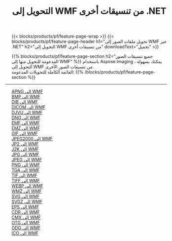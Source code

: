 ﻿---
title: التحويل إلى WMF من تنسيقات أخرى .NET 
weight: 3920
url: /ar/net/conversion/to/wmf 
lang: ar
langdirlevel: 2
locales: zh-hans,ja,it,ru,de,es,fr,nl,id,lt,pl,pt,vi,tr,ko,zh-hant,ar,hi,th,sv,cs,uk,he
description: باستخدام Aspose.Imaging ، يمكنك بسهولة التحويل إلى WMF من تنسيقات أخرى
---

{{< blocks/products/pf/feature-page-wrap >}}
{{< blocks/products/pf/feature-page-header h1="تحويل ملفات الصور إلى WMF عبر .NET" h2="التحويل إلى WMF من تنسيقات أخرى" downloadText="تحميل" >}}


{{% blocks/products/pf/feature-page-section  h2="جميع تنسيقات الصور المدعومة للتحويل منها إلى WMF" %}}
باستخدام Aspose.Imaging ، يمكنك بسهولة التحويل إلى WMF من تنسيقات الصور الأخرى.
<br/>
القائمة الكاملة للتحويلات المدعومة:
{{% /blocks/products/pf/feature-page-section %}}
<div class="container-fluid productfamilypage bg-gray">
    <div class="convertypes bg-gray agp-content section">
        <div class="container">
		<hr style="margin-left:-20px;"/>
		<div class="row other-converters">
		    <div class='col-md-2 other-converter remove-lp remove-rp'><a href="/imaging/ar/net/conversion/apng-to-wmf" >APNG إلى WMF</a></div>
<div class='col-md-2 other-converter remove-lp remove-rp'><a href="/imaging/ar/net/conversion/bmp-to-wmf" >BMP إلى WMF</a></div>
<div class='col-md-2 other-converter remove-lp remove-rp'><a href="/imaging/ar/net/conversion/dib-to-wmf" >DIB إلى WMF</a></div>
<div class='col-md-2 other-converter remove-lp remove-rp'><a href="/imaging/ar/net/conversion/dicom-to-wmf" >DICOM إلى WMF</a></div>
<div class='col-md-2 other-converter remove-lp remove-rp'><a href="/imaging/ar/net/conversion/djvu-to-wmf" >DJVU إلى WMF</a></div>
<div class='col-md-2 other-converter remove-lp remove-rp'><a href="/imaging/ar/net/conversion/dng-to-wmf" >DNG إلى WMF</a></div>
<div class='col-md-2 other-converter remove-lp remove-rp'><a href="/imaging/ar/net/conversion/emf-to-wmf" >EMF إلى WMF</a></div>
<div class='col-md-2 other-converter remove-lp remove-rp'><a href="/imaging/ar/net/conversion/emz-to-wmf" >EMZ إلى WMF</a></div>
<div class='col-md-2 other-converter remove-lp remove-rp'><a href="/imaging/ar/net/conversion/gif-to-wmf" >GIF إلى WMF</a></div>
<div class='col-md-2 other-converter remove-lp remove-rp'><a href="/imaging/ar/net/conversion/jpeg2000-to-wmf" >JPEG2000 إلى WMF</a></div>
<div class='col-md-2 other-converter remove-lp remove-rp'><a href="/imaging/ar/net/conversion/jp2-to-wmf" >JP2 إلى WMF</a></div>
<div class='col-md-2 other-converter remove-lp remove-rp'><a href="/imaging/ar/net/conversion/j2k-to-wmf" >J2K إلى WMF</a></div>
<div class='col-md-2 other-converter remove-lp remove-rp'><a href="/imaging/ar/net/conversion/jpg-to-wmf" >JPG إلى WMF</a></div>
<div class='col-md-2 other-converter remove-lp remove-rp'><a href="/imaging/ar/net/conversion/jpeg-to-wmf" >JPEG إلى WMF</a></div>
<div class='col-md-2 other-converter remove-lp remove-rp'><a href="/imaging/ar/net/conversion/png-to-wmf" >PNG إلى WMF</a></div>
<div class='col-md-2 other-converter remove-lp remove-rp'><a href="/imaging/ar/net/conversion/tga-to-wmf" >TGA إلى WMF</a></div>
<div class='col-md-2 other-converter remove-lp remove-rp'><a href="/imaging/ar/net/conversion/tif-to-wmf" >TIF إلى WMF</a></div>
<div class='col-md-2 other-converter remove-lp remove-rp'><a href="/imaging/ar/net/conversion/tiff-to-wmf" >TIFF إلى WMF</a></div>
<div class='col-md-2 other-converter remove-lp remove-rp'><a href="/imaging/ar/net/conversion/webp-to-wmf" >WEBP إلى WMF</a></div>
<div class='col-md-2 other-converter remove-lp remove-rp'><a href="/imaging/ar/net/conversion/wmz-to-wmf" >WMZ إلى WMF</a></div>
<div class='col-md-2 other-converter remove-lp remove-rp'><a href="/imaging/ar/net/conversion/svg-to-wmf" >SVG إلى WMF</a></div>
<div class='col-md-2 other-converter remove-lp remove-rp'><a href="/imaging/ar/net/conversion/svgz-to-wmf" >SVGZ إلى WMF</a></div>
<div class='col-md-2 other-converter remove-lp remove-rp'><a href="/imaging/ar/net/conversion/eps-to-wmf" >EPS إلى WMF</a></div>
<div class='col-md-2 other-converter remove-lp remove-rp'><a href="/imaging/ar/net/conversion/cdr-to-wmf" >CDR إلى WMF</a></div>
<div class='col-md-2 other-converter remove-lp remove-rp'><a href="/imaging/ar/net/conversion/cmx-to-wmf" >CMX إلى WMF</a></div>
<div class='col-md-2 other-converter remove-lp remove-rp'><a href="/imaging/ar/net/conversion/otg-to-wmf" >OTG إلى WMF</a></div>
<div class='col-md-2 other-converter remove-lp remove-rp'><a href="/imaging/ar/net/conversion/odg-to-wmf" >ODG إلى WMF</a></div>
<div class='col-md-2 other-converter remove-lp remove-rp'><a href="/imaging/ar/net/conversion/ico-to-wmf" >ICO إلى WMF</a></div>
                </div>
        </div>
    </div>
</div>
<br/>


